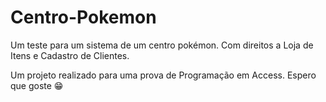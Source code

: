 # Centro-Pokemon
Um teste para um sistema de um centro pokémon.
Com direitos a Loja de Itens e Cadastro de Clientes.

Um projeto realizado para uma prova de Programação em Access.
Espero que goste 😁
